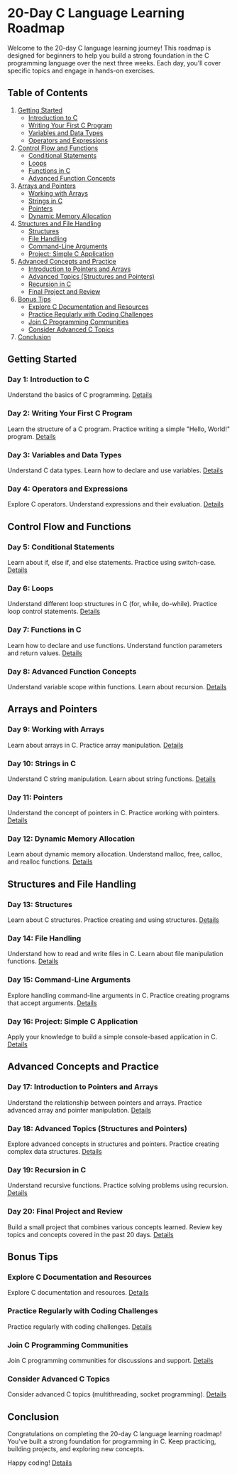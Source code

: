
# 20-Day C Language Learning Roadmap

Welcome to the 20-day C language learning journey! This roadmap is designed for beginners to help you build a strong foundation in the C programming language over the next three weeks. Each day, you'll cover specific topics and engage in hands-on exercises.

## Table of Contents
1. [Getting Started](#getting-started)
    - [Introduction to C](#day-1-introduction-to-c)
    - [Writing Your First C Program](#day-2-writing-your-first-c-program)
    - [Variables and Data Types](#day-3-variables-and-data-types)
    - [Operators and Expressions](#day-4-operators-and-expressions)
2. [Control Flow and Functions](#control-flow-and-functions)
    - [Conditional Statements](#day-5-conditional-statements)
    - [Loops](#day-6-loops)
    - [Functions in C](#day-7-functions-in-c)
    - [Advanced Function Concepts](#day-8-advanced-function-concepts)
3. [Arrays and Pointers](#arrays-and-pointers)
    - [Working with Arrays](#day-9-working-with-arrays)
    - [Strings in C](#day-10-strings-in-c)
    - [Pointers](#day-11-pointers)
    - [Dynamic Memory Allocation](#day-12-dynamic-memory-allocation)
4. [Structures and File Handling](#structures-and-file-handling)
    - [Structures](#day-13-structures)
    - [File Handling](#day-14-file-handling)
    - [Command-Line Arguments](#day-15-command-line-arguments)
    - [Project: Simple C Application](#day-16-project-simple-c-application)
5. [Advanced Concepts and Practice](#advanced-concepts-and-practice)
    - [Introduction to Pointers and Arrays](#day-17-introduction-to-pointers-and-arrays)
    - [Advanced Topics (Structures and Pointers)](#day-18-advanced-topics-structures-and-pointers)
    - [Recursion in C](#day-19-recursion-in-c)
    - [Final Project and Review](#day-20-final-project-and-review)
6. [Bonus Tips](#bonus-tips)
    - [Explore C Documentation and Resources](#explore-c-documentation-and-resources)
    - [Practice Regularly with Coding Challenges](#practice-regularly-with-coding-challenges)
    - [Join C Programming Communities](#join-c-programming-communities)
    - [Consider Advanced C Topics](#consider-advanced-c-topics)
7. [Conclusion](#conclusion)

## Getting Started
### Day 1: Introduction to C
Understand the basics of C programming. [Details](#)

### Day 2: Writing Your First C Program
Learn the structure of a C program. 
Practice writing a simple "Hello, World!" program. [Details](#)

### Day 3: Variables and Data Types
Understand C data types. 
Learn how to declare and use variables. [Details](#)

### Day 4: Operators and Expressions
Explore C operators.
Understand expressions and their evaluation. [Details](#)

## Control Flow and Functions
### Day 5: Conditional Statements
Learn about if, else if, and else statements.
Practice using switch-case. [Details](#)

### Day 6: Loops
Understand different loop structures in C (for, while, do-while). Practice loop control statements. [Details](#)

### Day 7: Functions in C
Learn how to declare and use functions. 
Understand function parameters and return values. [Details](#)

### Day 8: Advanced Function Concepts
Understand variable scope within functions. 
Learn about recursion. [Details](#)

## Arrays and Pointers
### Day 9: Working with Arrays
Learn about arrays in C. Practice array manipulation. [Details](#)

### Day 10: Strings in C
Understand C string manipulation. 
Learn about string functions. [Details](#)

### Day 11: Pointers
Understand the concept of pointers in C. Practice working with pointers. [Details](#)

### Day 12: Dynamic Memory Allocation
Learn about dynamic memory allocation. 
Understand malloc, free, calloc, and realloc functions. [Details](#)

## Structures and File Handling
### Day 13: Structures
Learn about C structures. 
Practice creating and using structures. [Details](#)

### Day 14: File Handling
Understand how to read and write files in C. Learn about file manipulation functions. [Details](#)

### Day 15: Command-Line Arguments
Explore handling command-line arguments in C. 
Practice creating programs that accept arguments. [Details](#)

### Day 16: Project: Simple C Application
Apply your knowledge to build a simple console-based application in C. [Details](#)

## Advanced Concepts and Practice
### Day 17: Introduction to Pointers and Arrays
Understand the relationship between pointers and arrays. 
Practice advanced array and pointer manipulation. [Details](#)

### Day 18: Advanced Topics (Structures and Pointers)
Explore advanced concepts in structures and pointers. 
Practice creating complex data structures. [Details](#)

### Day 19: Recursion in C
Understand recursive functions. 
Practice solving problems using recursion. [Details](#)

### Day 20: Final Project and Review
Build a small project that combines various concepts learned. 
Review key topics and concepts covered in the past 20 days. [Details](#)

## Bonus Tips
### Explore C Documentation and Resources
Explore C documentation and resources. [Details](#)

### Practice Regularly with Coding Challenges
Practice regularly with coding challenges. [Details](#)

### Join C Programming Communities
Join C programming communities for discussions and support. [Details](#)

### Consider Advanced C Topics
Consider advanced C topics (multithreading, socket programming). [Details](#)

## Conclusion
Congratulations on completing the 20-day C language learning roadmap!
You've built a strong foundation for programming in C. Keep practicing, building projects, and exploring new concepts.

Happy coding! [Details](#)
